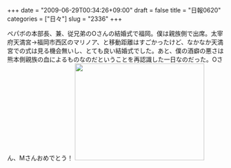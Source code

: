 +++
date = "2009-06-29T00:34:26+09:00"
draft = false
title = "日報0620"
categories = ["日々"]
slug = "2336"
+++

ペパボの本部長、兼、従兄弟のOさんの結婚式で福岡。僕は親族側で出席。太宰府天満宮→福岡市西区のマリノア、と移動距離はすごかったけど、なかなか天満宮での式は見る機会無いし、とても良い結婚式でした。あと、僕の酒癖の悪さは熊本側親族の血によるものなのだということを再認識した一日なのだった。Oさん、Mさんおめでとう！
<a href="http://ieiriblog.img.jugem.jp/20090629_563381.jpg"><img src="http://ieiriblog.img.jugem.jp/20090629_563381_t.jpg" width="300" height="224" alt="" class="pict" /></a>
